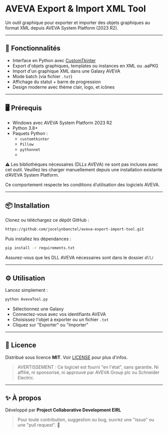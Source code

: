# AVEVA Export & Import XML Tool

Un outil graphique pour exporter et importer des objets graphiques au format XML depuis AVEVA System Platform (2023 R2).


---

## 🚀 Fonctionnalités

- Interface en Python avec [CustomTkinter](https://github.com/TomSchimansky/CustomTkinter)
- Export d'objets graphiques, templates ou instances en XML ou .aaPKG
- Import d'un graphique XML dans une Galaxy AVEVA
- Mode batch (via fichier `.txt`)
- Affichage du statut + barre de progression
- Design moderne avec thème clair, logo, et icônes

---

## 🖥️ Prérequis

- Windows avec AVEVA System Platform 2023 R2
- Python 3.8+
- Paquets Python :
  - `customtkinter`
  - `Pillow`
  - `pythonnet`
  - 
⚠️ Les bibliothèques nécessaires (DLLs AVEVA) ne sont pas incluses avec cet outil.
Veuillez les charger manuellement depuis une installation existante d’AVEVA System Platform.

Ce comportement respecte les conditions d’utilisation des logiciels AVEVA.

---

## 📦 Installation

Clonez ou téléchargez ce dépôt GitHub :

```bash
https://github.com/jocelynbanctel/aveva-export-import-tool.git
```

Puis installez les dépendances :

```bash
pip install -r requirements.txt
```

Assurez-vous que les DLL AVEVA nécessaires sont dans le dossier `dll/`

---

## ⚙️ Utilisation

Lancez simplement :

```bash
python AvevaTool.py
```

- Sélectionnez une Galaxy
- Connectez-vous avec vos identifiants AVEVA
- Choisissez l'objet à exporter ou un fichier `.txt`
- Cliquez sur "Exporter" ou "Importer"

---

## 📜 Licence

Distribué sous licence **MIT**. Voir [LICENSE](LICENSE) pour plus d'infos.

> AVERTISSEMENT : Ce logiciel est fourni "en l'état", sans garantie. Ni affilié, ni sponsorisé, ni approuvé par AVEVA Group plc ou Schneider Electric.

---

## ✨ À propos

Développé par **Project Collaborative Development EIRL**

> Pour toute contribution, suggestion ou bug, ouvrez une "issue" ou une "pull request". 🤝
